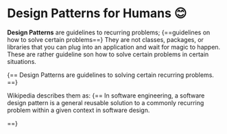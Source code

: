 # Design Patterns for Humans 😊

**Design Patterns** are guidelines to recurring problems; {==guidelines on how to solve certain problems==}
They are not classes, packages, or libraries that you can plug into an application and wait for magic to happen.
These are rather guideline son how to solve certain problems in certain situations.

{==
Design Patterns are guidelines to solving certain recurring problems.
==}

Wikipedia describes them as:
{==
In software engineering, a software design pattern is a general reusable solution 
to a commonly recurring problem within a given context in software design.

==}